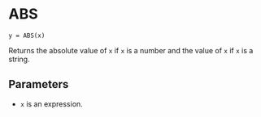 # ABS
```
y = ABS(x)
```
Returns the absolute value of `x` if `x` is a number and the value of `x`
if `x` is a string.

## Parameters
* `x` is an expression.
